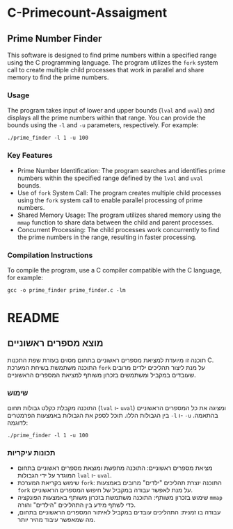 # C-Primecount-Assaigment

## Prime Number Finder

This software is designed to find prime numbers within a specified range using the C programming language. The program utilizes the `fork` system call to create multiple child processes that work in parallel and share memory to find the prime numbers.

### Usage

The program takes input of lower and upper bounds (`lval` and `uval`) and displays all the prime numbers within that range. You can provide the bounds using the `-l` and `-u` parameters, respectively. For example:

```
./prime_finder -l 1 -u 100
```

### Key Features

- Prime Number Identification: The program searches and identifies prime numbers within the specified range defined by the `lval` and `uval` bounds.
- Use of `fork` System Call: The program creates multiple child processes using the `fork` system call to enable parallel processing of prime numbers.
- Shared Memory Usage: The program utilizes shared memory using the `mmap` function to share data between the child and parent processes.
- Concurrent Processing: The child processes work concurrently to find the prime numbers in the range, resulting in faster processing.

### Compilation Instructions

To compile the program, use a C compiler compatible with the C language, for example:

```
gcc -o prime_finder prime_finder.c -lm
```

# README

## מוצא מספרים ראשוניים

תוכנה זו מיועדת למציאת מספרים ראשוניים בתחום מסוים בעזרת שפת התכנות C. התוכנה משתמשת בשיחת המערכת `fork` על מנת ליצור תהליכים ילדים מרובים שעובדים במקביל ומשתמשים בזכרון משותף למציאת המספרים הראשוניים.

### שימוש

התוכנה מקבלת כקלט גבולות תחום (`lval` ו- `uval`) ומציגה את כל המספרים הראשוניים בין הגבולות הללו. תוכל לספק את הגבולות באמצעות הפרמטרים `-l` ו- `-u` בהתאמה. לדוגמה:

```
./prime_finder -l 1 -u 100
```

### תכונות עיקריות

- מציאת מספרים ראשוניים: התוכנה מחפשת ומוצאת מספרים ראשוניים בתחום המוגדר על ידי הגבולות `lval` ו- `uval`.
- שימוש בקריאת המערכת `fork`: התוכנה יוצרת תהליכים "ילדים" מרובים באמצעות `fork` על מנת לאפשר עבודה במקביל של חיפוש המספרים הראשוניים.
- שימוש בזכרון משותף: התוכנה משתמשת בזכרון משותף באמצעות הפונקציה `mmap` כדי לשתף מידע בין התהליכים "הילדים" והורה.
- עבודה בו זמנית: התהליכים עובדים במקביל לאיתור המספרים הראשוניים בתחום, מה שמאפשר עיבוד מהיר יותר.

